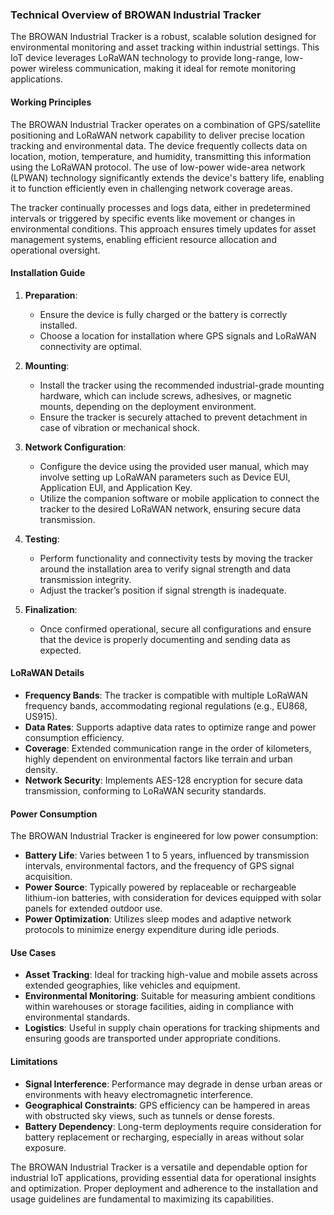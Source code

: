 ### Technical Overview of BROWAN Industrial Tracker

The BROWAN Industrial Tracker is a robust, scalable solution designed for environmental monitoring and asset tracking within industrial settings. This IoT device leverages LoRaWAN technology to provide long-range, low-power wireless communication, making it ideal for remote monitoring applications.

#### Working Principles

The BROWAN Industrial Tracker operates on a combination of GPS/satellite positioning and LoRaWAN network capability to deliver precise location tracking and environmental data. The device frequently collects data on location, motion, temperature, and humidity, transmitting this information using the LoRaWAN protocol. The use of low-power wide-area network (LPWAN) technology significantly extends the device's battery life, enabling it to function efficiently even in challenging network coverage areas.

The tracker continually processes and logs data, either in predetermined intervals or triggered by specific events like movement or changes in environmental conditions. This approach ensures timely updates for asset management systems, enabling efficient resource allocation and operational oversight.

#### Installation Guide

1. **Preparation**: 
   - Ensure the device is fully charged or the battery is correctly installed.
   - Choose a location for installation where GPS signals and LoRaWAN connectivity are optimal.

2. **Mounting**: 
   - Install the tracker using the recommended industrial-grade mounting hardware, which can include screws, adhesives, or magnetic mounts, depending on the deployment environment.
   - Ensure the tracker is securely attached to prevent detachment in case of vibration or mechanical shock.

3. **Network Configuration**:
   - Configure the device using the provided user manual, which may involve setting up LoRaWAN parameters such as Device EUI, Application EUI, and Application Key.
   - Utilize the companion software or mobile application to connect the tracker to the desired LoRaWAN network, ensuring secure data transmission.

4. **Testing**:
   - Perform functionality and connectivity tests by moving the tracker around the installation area to verify signal strength and data transmission integrity.
   - Adjust the tracker’s position if signal strength is inadequate.

5. **Finalization**:
   - Once confirmed operational, secure all configurations and ensure that the device is properly documenting and sending data as expected.

#### LoRaWAN Details

- **Frequency Bands**: The tracker is compatible with multiple LoRaWAN frequency bands, accommodating regional regulations (e.g., EU868, US915).
- **Data Rates**: Supports adaptive data rates to optimize range and power consumption efficiency.
- **Coverage**: Extended communication range in the order of kilometers, highly dependent on environmental factors like terrain and urban density.
- **Network Security**: Implements AES-128 encryption for secure data transmission, conforming to LoRaWAN security standards.

#### Power Consumption

The BROWAN Industrial Tracker is engineered for low power consumption:

- **Battery Life**: Varies between 1 to 5 years, influenced by transmission intervals, environmental factors, and the frequency of GPS signal acquisition.
- **Power Source**: Typically powered by replaceable or rechargeable lithium-ion batteries, with consideration for devices equipped with solar panels for extended outdoor use.
- **Power Optimization**: Utilizes sleep modes and adaptive network protocols to minimize energy expenditure during idle periods.

#### Use Cases

- **Asset Tracking**: Ideal for tracking high-value and mobile assets across extended geographies, like vehicles and equipment.
- **Environmental Monitoring**: Suitable for measuring ambient conditions within warehouses or storage facilities, aiding in compliance with environmental standards.
- **Logistics**: Useful in supply chain operations for tracking shipments and ensuring goods are transported under appropriate conditions.

#### Limitations

- **Signal Interference**: Performance may degrade in dense urban areas or environments with heavy electromagnetic interference.
- **Geographical Constraints**: GPS efficiency can be hampered in areas with obstructed sky views, such as tunnels or dense forests.
- **Battery Dependency**: Long-term deployments require consideration for battery replacement or recharging, especially in areas without solar exposure.

The BROWAN Industrial Tracker is a versatile and dependable option for industrial IoT applications, providing essential data for operational insights and optimization. Proper deployment and adherence to the installation and usage guidelines are fundamental to maximizing its capabilities.